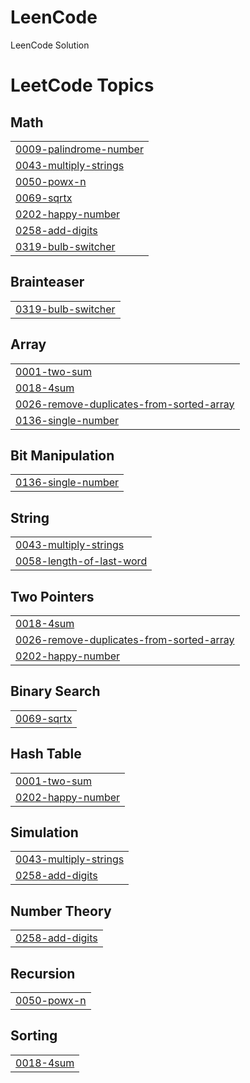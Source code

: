 # LeenCode
LeenCode Solution

<!---LeetCode Topics Start-->
# LeetCode Topics
## Math
|  |
| ------- |
| [0009-palindrome-number](https://github.com/FahimAfridi10/LeenCode/tree/master/0009-palindrome-number) |
| [0043-multiply-strings](https://github.com/FahimAfridi10/LeenCode/tree/master/0043-multiply-strings) |
| [0050-powx-n](https://github.com/FahimAfridi10/LeenCode/tree/master/0050-powx-n) |
| [0069-sqrtx](https://github.com/FahimAfridi10/LeenCode/tree/master/0069-sqrtx) |
| [0202-happy-number](https://github.com/FahimAfridi10/LeenCode/tree/master/0202-happy-number) |
| [0258-add-digits](https://github.com/FahimAfridi10/LeenCode/tree/master/0258-add-digits) |
| [0319-bulb-switcher](https://github.com/FahimAfridi10/LeenCode/tree/master/0319-bulb-switcher) |
## Brainteaser
|  |
| ------- |
| [0319-bulb-switcher](https://github.com/FahimAfridi10/LeenCode/tree/master/0319-bulb-switcher) |
## Array
|  |
| ------- |
| [0001-two-sum](https://github.com/FahimAfridi10/LeenCode/tree/master/0001-two-sum) |
| [0018-4sum](https://github.com/FahimAfridi10/LeenCode/tree/master/0018-4sum) |
| [0026-remove-duplicates-from-sorted-array](https://github.com/FahimAfridi10/LeenCode/tree/master/0026-remove-duplicates-from-sorted-array) |
| [0136-single-number](https://github.com/FahimAfridi10/LeenCode/tree/master/0136-single-number) |
## Bit Manipulation
|  |
| ------- |
| [0136-single-number](https://github.com/FahimAfridi10/LeenCode/tree/master/0136-single-number) |
## String
|  |
| ------- |
| [0043-multiply-strings](https://github.com/FahimAfridi10/LeenCode/tree/master/0043-multiply-strings) |
| [0058-length-of-last-word](https://github.com/FahimAfridi10/LeenCode/tree/master/0058-length-of-last-word) |
## Two Pointers
|  |
| ------- |
| [0018-4sum](https://github.com/FahimAfridi10/LeenCode/tree/master/0018-4sum) |
| [0026-remove-duplicates-from-sorted-array](https://github.com/FahimAfridi10/LeenCode/tree/master/0026-remove-duplicates-from-sorted-array) |
| [0202-happy-number](https://github.com/FahimAfridi10/LeenCode/tree/master/0202-happy-number) |
## Binary Search
|  |
| ------- |
| [0069-sqrtx](https://github.com/FahimAfridi10/LeenCode/tree/master/0069-sqrtx) |
## Hash Table
|  |
| ------- |
| [0001-two-sum](https://github.com/FahimAfridi10/LeenCode/tree/master/0001-two-sum) |
| [0202-happy-number](https://github.com/FahimAfridi10/LeenCode/tree/master/0202-happy-number) |
## Simulation
|  |
| ------- |
| [0043-multiply-strings](https://github.com/FahimAfridi10/LeenCode/tree/master/0043-multiply-strings) |
| [0258-add-digits](https://github.com/FahimAfridi10/LeenCode/tree/master/0258-add-digits) |
## Number Theory
|  |
| ------- |
| [0258-add-digits](https://github.com/FahimAfridi10/LeenCode/tree/master/0258-add-digits) |
## Recursion
|  |
| ------- |
| [0050-powx-n](https://github.com/FahimAfridi10/LeenCode/tree/master/0050-powx-n) |
## Sorting
|  |
| ------- |
| [0018-4sum](https://github.com/FahimAfridi10/LeenCode/tree/master/0018-4sum) |
<!---LeetCode Topics End-->